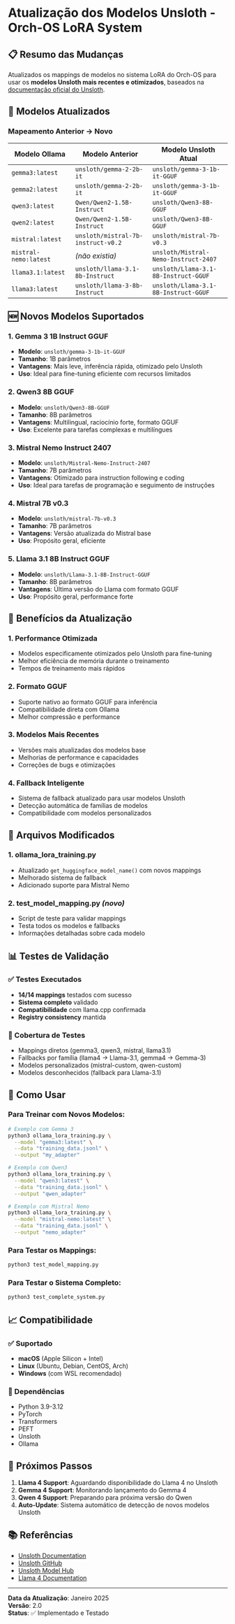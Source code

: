 # Atualização dos Modelos Unsloth - Orch-OS LoRA System

## 📋 Resumo das Mudanças

Atualizados os mappings de modelos no sistema LoRA do Orch-OS para usar os **modelos Unsloth mais recentes e otimizados**, baseados na [documentação oficial do Unsloth](https://docs.unsloth.ai/).

## 🔄 Modelos Atualizados

### Mapeamento Anterior → Novo

| Modelo Ollama | Modelo Anterior | Modelo Unsloth Atual |
|---------------|-----------------|----------------------|
| `gemma3:latest` | `unsloth/gemma-2-2b-it` | `unsloth/gemma-3-1b-it-GGUF` |
| `gemma2:latest` | `unsloth/gemma-2-2b-it` | `unsloth/gemma-3-1b-it-GGUF` |
| `qwen3:latest` | `Qwen/Qwen2-1.5B-Instruct` | `unsloth/Qwen3-8B-GGUF` |
| `qwen2:latest` | `Qwen/Qwen2-1.5B-Instruct` | `unsloth/Qwen3-8B-GGUF` |
| `mistral:latest` | `unsloth/mistral-7b-instruct-v0.2` | `unsloth/mistral-7b-v0.3` |
| `mistral-nemo:latest` | *(não existia)* | `unsloth/Mistral-Nemo-Instruct-2407` |
| `llama3.1:latest` | `unsloth/llama-3.1-8b-Instruct` | `unsloth/Llama-3.1-8B-Instruct-GGUF` |
| `llama3:latest` | `unsloth/llama-3-8b-Instruct` | `unsloth/Llama-3.1-8B-Instruct-GGUF` |

## 🆕 Novos Modelos Suportados

### 1. **Gemma 3 1B Instruct GGUF**
- **Modelo**: `unsloth/gemma-3-1b-it-GGUF`
- **Tamanho**: 1B parâmetros
- **Vantagens**: Mais leve, inferência rápida, otimizado pelo Unsloth
- **Uso**: Ideal para fine-tuning eficiente com recursos limitados

### 2. **Qwen3 8B GGUF**
- **Modelo**: `unsloth/Qwen3-8B-GGUF`
- **Tamanho**: 8B parâmetros
- **Vantagens**: Multilingual, raciocínio forte, formato GGUF
- **Uso**: Excelente para tarefas complexas e multilíngues

### 3. **Mistral Nemo Instruct 2407**
- **Modelo**: `unsloth/Mistral-Nemo-Instruct-2407`
- **Tamanho**: 7B parâmetros
- **Vantagens**: Otimizado para instruction following e coding
- **Uso**: Ideal para tarefas de programação e seguimento de instruções

### 4. **Mistral 7B v0.3**
- **Modelo**: `unsloth/mistral-7b-v0.3`
- **Tamanho**: 7B parâmetros
- **Vantagens**: Versão atualizada do Mistral base
- **Uso**: Propósito geral, eficiente

### 5. **Llama 3.1 8B Instruct GGUF**
- **Modelo**: `unsloth/Llama-3.1-8B-Instruct-GGUF`
- **Tamanho**: 8B parâmetros
- **Vantagens**: Última versão do Llama com formato GGUF
- **Uso**: Propósito geral, performance forte

## 🎯 Benefícios da Atualização

### 1. **Performance Otimizada**
- Modelos especificamente otimizados pelo Unsloth para fine-tuning
- Melhor eficiência de memória durante o treinamento
- Tempos de treinamento mais rápidos

### 2. **Formato GGUF**
- Suporte nativo ao formato GGUF para inferência
- Compatibilidade direta com Ollama
- Melhor compressão e performance

### 3. **Modelos Mais Recentes**
- Versões mais atualizadas dos modelos base
- Melhorias de performance e capacidades
- Correções de bugs e otimizações

### 4. **Fallback Inteligente**
- Sistema de fallback atualizado para usar modelos Unsloth
- Detecção automática de famílias de modelos
- Compatibilidade com modelos personalizados

## 🔧 Arquivos Modificados

### 1. **ollama_lora_training.py**
- Atualizado `get_huggingface_model_name()` com novos mappings
- Melhorado sistema de fallback
- Adicionado suporte para Mistral Nemo

### 2. **test_model_mapping.py** *(novo)*
- Script de teste para validar mappings
- Testa todos os modelos e fallbacks
- Informações detalhadas sobre cada modelo

## 📊 Testes de Validação

### ✅ Testes Executados
- **14/14 mappings** testados com sucesso
- **Sistema completo** validado
- **Compatibilidade** com llama.cpp confirmada
- **Registry consistency** mantida

### 🧪 Cobertura de Testes
- Mappings diretos (gemma3, qwen3, mistral, llama3.1)
- Fallbacks por família (llama4 → Llama-3.1, gemma4 → Gemma-3)
- Modelos personalizados (mistral-custom, qwen-custom)
- Modelos desconhecidos (fallback para Llama-3.1)

## 🚀 Como Usar

### Para Treinar com Novos Modelos:
```bash
# Exemplo com Gemma 3
python3 ollama_lora_training.py \
  --model "gemma3:latest" \
  --data "training_data.jsonl" \
  --output "my_adapter"

# Exemplo com Qwen3
python3 ollama_lora_training.py \
  --model "qwen3:latest" \
  --data "training_data.jsonl" \
  --output "qwen_adapter"

# Exemplo com Mistral Nemo
python3 ollama_lora_training.py \
  --model "mistral-nemo:latest" \
  --data "training_data.jsonl" \
  --output "nemo_adapter"
```

### Para Testar os Mappings:
```bash
python3 test_model_mapping.py
```

### Para Testar o Sistema Completo:
```bash
python3 test_complete_system.py
```

## 📈 Compatibilidade

### ✅ Suportado
- **macOS** (Apple Silicon + Intel)
- **Linux** (Ubuntu, Debian, CentOS, Arch)
- **Windows** (com WSL recomendado)

### 🔗 Dependências
- Python 3.9-3.12
- PyTorch
- Transformers
- PEFT
- Unsloth
- Ollama

## 🔮 Próximos Passos

1. **Llama 4 Support**: Aguardando disponibilidade do Llama 4 no Unsloth
2. **Gemma 4 Support**: Monitorando lançamento do Gemma 4
3. **Qwen 4 Support**: Preparando para próxima versão do Qwen
4. **Auto-Update**: Sistema automático de detecção de novos modelos Unsloth

## 📚 Referências

- [Unsloth Documentation](https://docs.unsloth.ai/)
- [Unsloth GitHub](https://github.com/unslothai/unsloth)
- [Unsloth Model Hub](https://huggingface.co/unsloth)
- [Llama 4 Documentation](https://docs.unsloth.ai/basics/tutorial-how-to-run-and-fine-tune-llama-4)

---

**Data da Atualização**: Janeiro 2025  
**Versão**: 2.0  
**Status**: ✅ Implementado e Testado 
